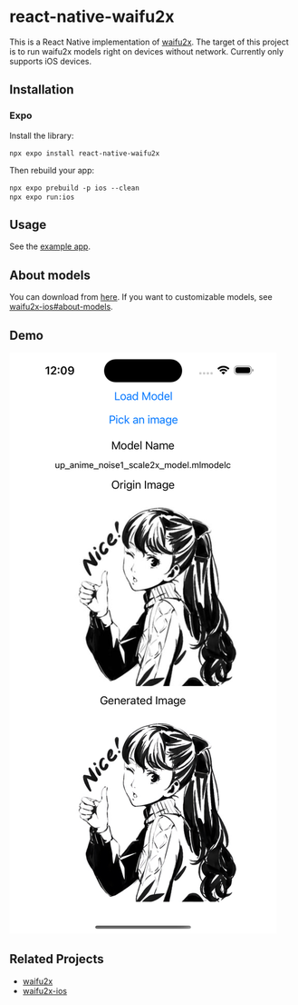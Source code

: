 # react-native-waifu2x

This is a React Native implementation of [waifu2x](https://github.com/nagadomi/waifu2x). The target
of this project is to run waifu2x models right on devices without network. Currently only supports
iOS devices.

## Installation

### Expo

Install the library:

```shell
npx expo install react-native-waifu2x
```

Then rebuild your app:

```shell
npx expo prebuild -p ios --clean
npx expo run:ios
```

## Usage

See the [example app](https://github.com/jfmoe/react-native-waifu2x/tree/main/example).

## About models

You can download from [here](https://github.com/jfmoe/react-native-waifu2x/tree/main/assets). If you
want to customizable models, see
[waifu2x-ios#about-models](https://github.com/imxieyi/waifu2x-ios?tab=readme-ov-file#about-models).

## Demo

![demo](./assets/demo.png)

## Related Projects

- [waifu2x](https://github.com/nagadomi/waifu2x)
- [waifu2x-ios](https://github.com/imxieyi/waifu2x-ios)

